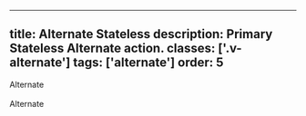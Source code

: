 <!--
 *              Copyright (c) 2025 Visa, Inc.
 *
 * Licensed under the Apache License, Version 2.0 (the "License");
 * you may not use this file except in compliance with the License.
 * You may obtain a copy of the License at
 *
 *         http://www.apache.org/licenses/LICENSE-2.0
 *
 * Unless required by applicable law or agreed to in writing, software
 * distributed under the License is distributed on an "AS IS" BASIS,
 * WITHOUT WARRANTIES OR CONDITIONS OF ANY KIND, either express or implied.
 * See the License for the specific language governing permissions and
 * limitations under the License.
 *
 -->
---
title: Alternate Stateless
description: Primary Stateless Alternate action. 
classes: ['.v-alternate']
tags: ['alternate']
order: 5
---

<div class="v-surface v-alternate" style="padding: var(--size-responsive-10);">
  <div class="v-action-stateless">
    Alternate
  </div>
  <br/>
  <span class="v-action-stateless">
    Alternate
  </span>
</div>
